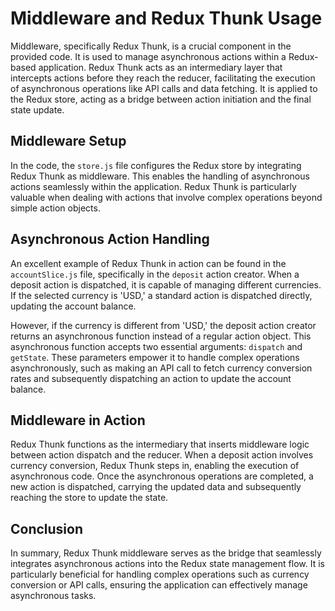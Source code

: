 # Middleware and Redux Thunk Usage

Middleware, specifically Redux Thunk, is a crucial component in the provided code. It is used to manage asynchronous actions within a Redux-based application. Redux Thunk acts as an intermediary layer that intercepts actions before they reach the reducer, facilitating the execution of asynchronous operations like API calls and data fetching. It is applied to the Redux store, acting as a bridge between action initiation and the final state update.

## Middleware Setup

In the code, the `store.js` file configures the Redux store by integrating Redux Thunk as middleware. This enables the handling of asynchronous actions seamlessly within the application. Redux Thunk is particularly valuable when dealing with actions that involve complex operations beyond simple action objects.

## Asynchronous Action Handling

An excellent example of Redux Thunk in action can be found in the `accountSlice.js` file, specifically in the `deposit` action creator. When a deposit action is dispatched, it is capable of managing different currencies. If the selected currency is 'USD,' a standard action is dispatched directly, updating the account balance.

However, if the currency is different from 'USD,' the deposit action creator returns an asynchronous function instead of a regular action object. This asynchronous function accepts two essential arguments: `dispatch` and `getState`. These parameters empower it to handle complex operations asynchronously, such as making an API call to fetch currency conversion rates and subsequently dispatching an action to update the account balance.

## Middleware in Action

Redux Thunk functions as the intermediary that inserts middleware logic between action dispatch and the reducer. When a deposit action involves currency conversion, Redux Thunk steps in, enabling the execution of asynchronous code. Once the asynchronous operations are completed, a new action is dispatched, carrying the updated data and subsequently reaching the store to update the state.

## Conclusion

In summary, Redux Thunk middleware serves as the bridge that seamlessly integrates asynchronous actions into the Redux state management flow. It is particularly beneficial for handling complex operations such as currency conversion or API calls, ensuring the application can effectively manage asynchronous tasks.
